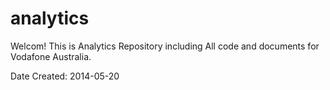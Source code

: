 analytics
=========

Welcom! This is Analytics Repository including All code and documents for Vodafone Australia.

Date Created: 2014-05-20
